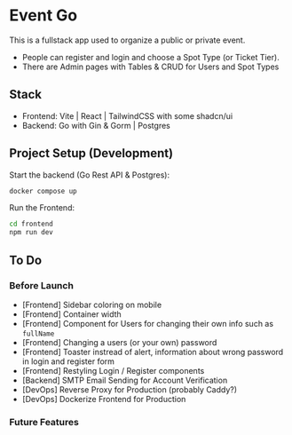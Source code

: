 # Event Go

This is a fullstack app used to organize a public or private event.

- People can register and login and choose a Spot Type (or Ticket Tier).
- There are Admin pages with Tables & CRUD for Users and Spot Types

## Stack

- Frontend: Vite | React | TailwindCSS with some shadcn/ui 
- Backend: Go with Gin & Gorm | Postgres

## Project Setup (Development)

Start the backend (Go Rest API & Postgres):
```sh
docker compose up
```

Run the Frontend:
```sh
cd frontend
npm run dev
```

## To Do

### Before Launch
- [Frontend] Sidebar coloring on mobile
- [Frontend] Container width
- [Frontend] Component for Users for changing their own info such as `fullName`
- [Frontend] Changing a users (or your own) password
- [Frontend] Toaster instread of alert, information about wrong password in login and register form
- [Frontend] Restyling Login / Register components
- [Backend] SMTP Email Sending for Account Verification
- [DevOps] Reverse Proxy for Production (probably Caddy?)
- [DevOps] Dockerize Frontend for Production

### Future Features


